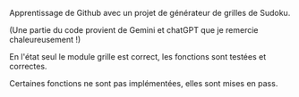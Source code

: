 Apprentissage de Github avec un projet de générateur de grilles de Sudoku.

(Une partie du code provient de Gemini et chatGPT que je remercie chaleureusement !)

En l'état seul le module grille est correct, les fonctions sont testées et correctes.

Certaines fonctions ne sont pas implémentées, elles sont mises en pass.

